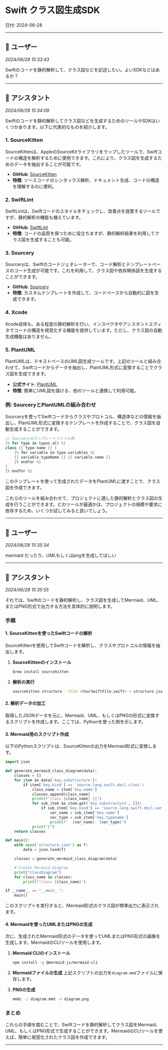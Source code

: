 # Swift クラス図生成SDK

日付: 2024-06-28

---

## 👤 ユーザー
*2024/06/28 15:33:43*

Swiftのコードを静的解析して、クラス図などを記述したい。よいSDKなどはあるか？

---

## 🤖 アシスタント
*2024/06/28 15:34:09*

Swiftのコードを静的解析してクラス図などを生成するためのツールやSDKはいくつかあります。以下に代表的なものを紹介します。

### 1. **SourceKitten**
SourceKittenは、AppleのSourceKitライブラリをラップしたツールで、Swiftコードの構造を解析するために使用できます。これにより、クラス図を生成するためのデータを抽出することが可能です。

- **GitHub**: [SourceKitten](https://github.com/jpsim/SourceKitten)
- **特徴**: ソースコードのシンタックス解析、ドキュメント生成、コードの構造を理解するのに便利。

### 2. **SwiftLint**
SwiftLintは、Swiftコードのスタイルをチェックし、改善点を提案するツールですが、静的解析の機能も備えています。

- **GitHub**: [SwiftLint](https://github.com/realm/SwiftLint)
- **特徴**: コードの品質を保つために役立ちますが、静的解析結果を利用してクラス図を生成することも可能。

### 3. **Sourcery**
Sourceryは、Swiftのコードジェネレーターで、コード解析とテンプレートベースのコード生成が可能です。これを利用して、クラス図や依存関係図を生成することができます。

- **GitHub**: [Sourcery](https://github.com/krzysztofzablocki/Sourcery)
- **特徴**: カスタムテンプレートを作成して、コードベースから自動的に図を生成できます。

### 4. **Xcode**
Xcode自体も、ある程度の静的解析を行い、インスペクタやアシスタントエディタでコードの構造を視覚化する機能を提供しています。ただし、クラス図の自動生成機能はありません。

### 5. **PlantUML**
PlantUMLは、テキストベースのUML図生成ツールです。上記のツールと組み合わせて、Swiftコードからデータを抽出し、PlantUML形式に変換することでクラス図を生成できます。

- **公式サイト**: [PlantUML](http://plantuml.com/)
- **特徴**: 簡単にUML図を描ける、他のツールと連携して利用可能。

### 例: SourceryとPlantUMLの組み合わせ
Sourceryを使ってSwiftコードからクラスやプロトコル、構造体などの情報を抽出し、PlantUML形式に変換するテンプレートを作成することで、クラス図を自動生成することができます。

```swift
// Sourceryのテンプレートファイル例
{% for type in types.all %}
class {{ type.name }} {
    {% for variable in type.variables %}
    {{ variable.typeName }} {{ variable.name }}
    {% endfor %}
}
{% endfor %}
```

このテンプレートを使って生成されたデータをPlantUMLに渡すことで、クラス図を作成できます。

これらのツールを組み合わせて、プロジェクトに適した静的解析とクラス図の生成を行うことができます。どのツールが最適かは、プロジェクトの規模や要求に依存するため、いくつか試してみると良いでしょう。

---

## 👤 ユーザー
*2024/06/28 15:35:34*

marmaid だったり、UMLもしくはpngを生成してほしい

---

## 🤖 アシスタント
*2024/06/28 15:35:55*

それでは、Swiftのコードを静的解析し、クラス図を生成してMermaid、UML、またはPNG形式で出力する方法を具体的に説明します。

### 手順

#### 1. **SourceKittenを使ったSwiftコードの解析**
SourceKittenを使用してSwiftコードを解析し、クラスやプロトコルの情報を抽出します。

1. **SourceKittenのインストール**
   ```sh
   brew install sourcekitten
   ```

2. **解析の実行**
   ```sh
   sourcekitten structure --file <YourSwiftFile.swift> > structure.json
   ```

#### 2. **解析データの加工**
取得したJSONデータを元に、Mermaid、UML、もしくはPNGの形式に変換するスクリプトを作成します。ここでは、Pythonを使った例を示します。

#### 3. **Mermaid用のスクリプト作成**
以下のPythonスクリプトは、SourceKittenの出力をMermaid形式に変換します。

```python
import json

def generate_mermaid_class_diagram(data):
    classes = []
    for item in data['key.substructure']:
        if item['key.kind'] == 'source.lang.swift.decl.class':
            class_name = item['key.name']
            classes.append(class_name)
            print(f"class {class_name} {{")
            for sub_item in item.get('key.substructure', []):
                if sub_item['key.kind'] == 'source.lang.swift.decl.var.instance':
                    var_name = sub_item['key.name']
                    var_type = sub_item['key.typename']
                    print(f"  {var_name}: {var_type}")
            print("}")
    return classes

def main():
    with open('structure.json') as f:
        data = json.load(f)

    classes = generate_mermaid_class_diagram(data)

    # Create Mermaid diagram
    print("classDiagram")
    for class_name in classes:
        print(f"class {class_name}")

if __name__ == "__main__":
    main()
```

このスクリプトを実行すると、Mermaid形式のクラス図が標準出力に表示されます。

#### 4. **Mermaidを使ったUMLまたはPNGの生成**
次に、生成されたMermaid形式のデータを使ってUMLまたはPNG形式の画像を生成します。MermaidのCLIツールを使用します。

1. **Mermaid CLIのインストール**
   ```sh
   npm install -g @mermaid-js/mermaid-cli
   ```

2. **Mermaidファイルの生成**
   上記スクリプトの出力を`diagram.mmd`ファイルに保存します。

3. **PNGの生成**
   ```sh
   mmdc -i diagram.mmd -o diagram.png
   ```

### まとめ
これらの手順を踏むことで、Swiftコードを静的解析してクラス図をMermaid、UML、もしくはPNG形式で生成することができます。MermaidのCLIツールを使えば、簡単に視覚化されたクラス図を作成できます。

---

